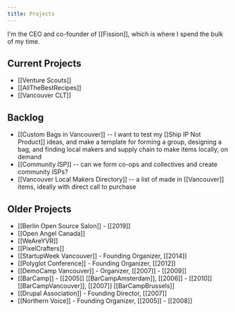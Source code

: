 ```yaml
---
title: Projects
---
```


I'm the CEO and co-founder of [[Fission]], which is where I spend the bulk of my time.

## Current Projects

* [[Venture Scouts]]
* [[AllTheBestRecipes]]
* [[Vancouver CLT]]

## Backlog

* [[Custom Bags in Vancouver]] -- I want to test my [[Ship IP Not Product]] ideas, and make a template for forming a group, designing a bag, and finding local makers and supply chain to make items locally, on demand
* [[Community ISP]] -- can we form co-ops and collectives and create community ISPs?
* [[Vancouver Local Makers Directory]] -- a list of made in [[Vancouver]] items, ideally with direct call to purchase

## Older Projects

* [[Berlin Open Source Salon]] - [[2019]]
* [[Open Angel Canada]]
* [[WeAreYVR]]
* [[PixelCrafters]]
* [[StartupWeek Vancouver]] - Founding Organizer, [[2014]]
* [[Polyglot Conference]] - Founding Organizer, [[2012]]
* [[DemoCamp Vancouver]] - Organizer, [[2007]] - [[2009]]
* [[BarCamp]] - [[2005]] [[BarCampAmsterdam]], [[2006]] - [[2010]] [[BarCampVancouver]], [[2007]] [[BarCampBrussels]]
* [[Drupal Association]] - Founding Director, [[2007]]
* [[Northern Voice]] - Founding Organizer, [[2005]] - [[2008]]